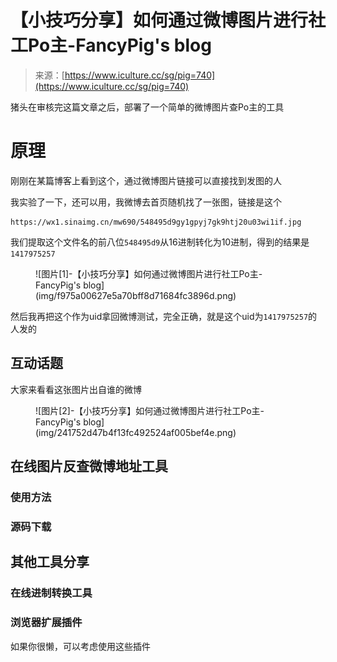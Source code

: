 <!--yml
category: 社会工程
date: 2022-11-10 10:30:06
-->

# 【小技巧分享】如何通过微博图片进行社工Po主-FancyPig's blog

> 来源：[https://www.iculture.cc/sg/pig=740](https://www.iculture.cc/sg/pig=740)

猪头在审核完这篇文章之后，部署了一个简单的微博图片查Po主的工具

# 原理

刚刚在某篇博客上看到这个，通过微博图片链接可以直接找到发图的人

我实验了一下，还可以用，我微博去首页随机找了一张图，链接是这个

```
https://wx1.sinaimg.cn/mw690/548495d9gy1gpyj7gk9htj20u03wi1if.jpg
```

我们提取这个文件名的前八位`548495d9`从16进制转化为10进制，得到的结果是`1417975257`

<figure class="wp-block-image size-large">![图片[1]-【小技巧分享】如何通过微博图片进行社工Po主-FancyPig's blog](img/f975a00627e5a70bff8d71684fc3896d.png)</figure>

然后我再把这个作为uid拿回微博测试，完全正确，就是这个uid为`1417975257`的人发的

## 互动话题

大家来看看这张图片出自谁的微博

<figure class="wp-block-image size-large">![图片[2]-【小技巧分享】如何通过微博图片进行社工Po主-FancyPig's blog](img/241752d47b4f13fc492524af005bef4e.png)</figure>

## 在线图片反查微博地址工具

### 使用方法

### 源码下载

## 其他工具分享

### 在线进制转换工具

### 浏览器扩展插件

如果你很懒，可以考虑使用这些插件